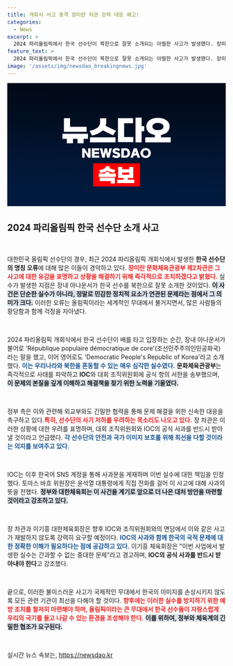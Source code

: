 ```yaml
---
title: 개회식 사고 충격 장미란 차관 강력 대응 예고!
categories:
  - News
excerpt: >
  2024 파리올림픽에서 한국 선수단이 북한으로 잘못 소개되는 아찔한 사고가 발생했다. 장미란 차관과 이기흥 회장은 이 사태에 공식 항의하며 재발 방지를 강력히 촉구했다. IOC는 사고에 대해 깊이 사과했지만, 그 불씨는 여전히 뜨겁다.
feature_text: >
  2024 파리올림픽에서 한국 선수단이 북한으로 잘못 소개되는 아찔한 사고가 발생했다. 장미란 차관과 이기흥 회장은 이 사태에 공식 항의하며 재발 방지를 강력히 촉구했다. IOC는 사고에 대해 깊이 사과했지만, 그 불씨는 여전히 뜨겁다.
image: '/assets/img/newsdao_breakingnews.jpg'
---
```


<p><img src="/assets/img/newsdao_breakingnews.jpg" alt="firstkoreanews 속보" /></p>

<h2 data-ke-size="size26">2024 파리올림픽 한국 선수단 소개 사고</h2>

<p data-ke-size="size16">&nbsp;</p>

<p>대한민국 올림픽 선수단의 경우, 최근 2024 파리올림픽 개회식에서 발생한 <b>한국 선수단의 명칭 오류</b>에 대해 많은 이들이 경악하고 있다. <b><span style="color: #ee2323;">장미란 문화체육관광부 제2차관은 그 사고에 대한 유감을 표명하고 상황을 해결하기 위해 즉각적으로 조치하겠다고 밝혔다.</span></b> 실수가 발생한 지점은 장내 아나운서가 한국 선수를 북한으로 잘못 소개한 것이었다. <b><span style="background-color: #21538527;">이 사건은 단순한 실수가 아니라, 정말로 민감한 정치적 요소가 연관된 문제라는 점에서 그 의미가 크다.</span></b> 이러한 오류는 올림픽이라는 세계적인 무대에서 불거지면서, 많은 사람들의 황당함과 함께 걱정을 자아냈다.</p>

<p data-ke-size="size16">&nbsp;</p>

<p>2024 파리올림픽 개회식에서 한국 선수단이 배를 타고 입장하는 순간, 장내 아나운서가 불어로 'République populaire démocratique de core'(조선민주주의인민공화국)라는 말을 했고, 이어 영어로도 'Democratic People's Republic of Korea'라고 소개했다. <b><span style="color: #1a5490;">이는 우리나라와 북한을 혼동할 수 있는 매우 심각한 실수였다.</span></b> <b>문화체육관광부</b>는 즉각적으로 사태를 파악하고 <b>IOC</b>와 대회 조직위원회에 공식 항의 서한을 송부했으며, <b><span style="background-color: #21538527;">이 문제의 본질을 깊게 이해하고 해결책을 찾기 위한 노력을 기울였다.</span></b> </p>

<p data-ke-size="size16">&nbsp;</p>

<p>정부 측은 이와 관련해 외교부와도 긴밀한 협력을 통해 문제 해결을 위한 신속한 대응을 촉구하고 있다.<b><span style="color: #ee2323;">특히, 선수단의 사기 저하를 우려하는 목소리도 나오고 있다.</span></b> 장 차관은 이러한 상황에 대한 우려를 표명하며, 대회 조직위원회와 IOC의 공식 사과를 반드시 받아낼 것이라고 언급했다. <b><span style="color: #1a5490;">각 선수단의 안전과 국가 이미지 보호를 위해 최선을 다할 것이라는 의지를 보여주고 있다.</span></b></p>

<p data-ke-size="size16">&nbsp;</p>

<p>IOC는 이후 한국어 SNS 계정을 통해 사과문을 게재하며 이번 실수에 대한 책임을 인정했다. 토마스 바흐 위원장은 윤석열 대통령에게 직접 전화를 걸어 이 사고에 대해 사과의 뜻을 전했다. <b><span style="background-color: #21538527;">정부와 대한체육회는 이 사건을 계기로 앞으로 더 나은 대처 방안을 마련할 것이라고 강조하고 있다.</span></b> </p>

<p data-ke-size="size16">&nbsp;</p>

<p>장 차관과 이기흥 대한체육회장은 향후 IOC와 조직위원회와의 면담에서 이와 같은 사고가 재발하지 않도록 강력히 요구할 예정이다. <b><span style="color: #1a5490;">IOC의 사과와 함께 한국의 국적 문제에 대한 정확한 이해가 필요하다는 점에 공감하고 있다.</span></b> 이기흥 체육회장은 "이번 사업에서 발생한 실수는 간과할 수 없는 중대한 문제"라고 경고하며, <b>IOC의 공식 사과를 반드시 받아내야 한다</b>고 강조했다.</p>

<p data-ke-size="size16">&nbsp;</p>

<p>끝으로, 이러한 불미스러운 사고가 국제적인 무대에서 한국의 이미지를 손상시키지 않도록 모든 관련 기관이 최선을 다해야 할 것이다. <b><span style="color: #ee2323;">향후에는 이러한 실수를 방지하기 위한 예방 조치를 철저히 마련해야 하며, 올림픽이라는 큰 무대에서 한국 선수들이 자랑스럽게 우리의 국기를 들고 나갈 수 있는 환경을 조성해야 한다.</span></b> <b><span style="background-color: #21538527;">이를 위하여, 정부와 체육계의 긴밀한 협조가 요구된다.</span></b></p>

<p data-ke-size="size16">&nbsp;</p>
실시간 뉴스 속보는, <a href="https://newsdao.kr" rel="dofollow">https://newsdao.kr</a>


